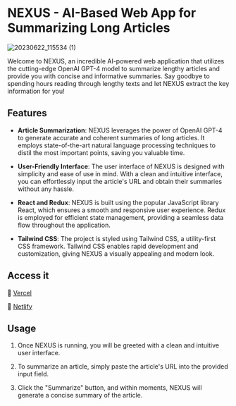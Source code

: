 # NEXUS - AI-Based Web App for Summarizing Long Articles

![20230622_115534 (1)](https://github.com/prabhat1001/nexus/assets/71027441/e0cf0498-acb6-44a8-9b65-faf3d5792c4a)

Welcome to NEXUS, an incredible AI-powered web application that utilizes the cutting-edge OpenAI GPT-4 model to summarize lengthy articles and provide you with concise and informative summaries. Say goodbye to spending hours reading through lengthy texts and let NEXUS extract the key information for you!

## Features

- **Article Summarization**: NEXUS leverages the power of OpenAI GPT-4 to generate accurate and coherent summaries of long articles. It employs state-of-the-art natural language processing techniques to distil the most important points, saving you valuable time.

- **User-Friendly Interface**: The user interface of NEXUS is designed with simplicity and ease of use in mind. With a clean and intuitive interface, you can effortlessly input the article's URL and obtain their summaries without any hassle.

- **React and Redux**: NEXUS is built using the popular JavaScript library React, which ensures a smooth and responsive user experience. Redux is employed for efficient state management, providing a seamless data flow throughout the application.

- **Tailwind CSS**: The project is styled using Tailwind CSS, a utility-first CSS framework. Tailwind CSS enables rapid development and customization, giving NEXUS a visually appealing and modern look.

## Access it

🔴 [Vercel](https://nexus-rho.vercel.app/)

🔴 [Netlify](luxury-beijinho-625bf0.netlify.app)



## Usage

1. Once NEXUS is running, you will be greeted with a clean and intuitive user interface.

2. To summarize an article, simply paste the article's URL into the provided input field.

3. Click the "Summarize" button, and within moments, NEXUS will generate a concise summary of the article.





